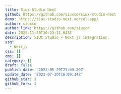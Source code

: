 ```yaml
---
title: Siux Studio Next
github: https://github.com/siuxco/siux-studio-next
demo: https://siux-studio-next.vercel.app/
author: siuxco
author_link: https://github.com/siuxco
date: 2023-11-30T10:23:11.843Z
description: SIUX Studio + Next.js integration.
ssg:
  - Nextjs
css: []
cms: []
category: []
draft: false
publish_date: '2023-05-29T23:00:20Z'
update_date: '2023-07-30T16:09:34Z'
github_star: 1
github_fork: 1
---
```

